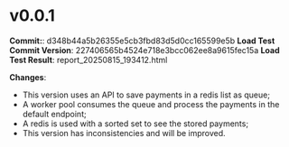 # v0.0.1

**Commit:**: d348b44a5b26355e5cb3fbd83d5d0cc165599e5b
**Load Test Commit Version**: 227406565b4524e718e3bcc062ee8a9615fec15a
**Load Test Result**: report_20250815_193412.html

**Changes**:
- This version uses an API to save payments in a redis list as queue;
- A worker pool consumes the queue and process the payments in the default endpoint;
- A redis is used with a sorted set to see the stored payments;
- This version has inconsistencies and will be improved.
